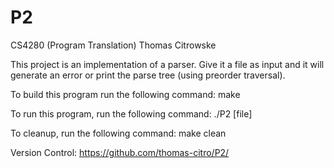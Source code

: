 # P2
CS4280 (Program Translation)
Thomas Citrowske

This project is an implementation of a parser. Give it a file as input and it will generate an error or print the parse tree (using preorder traversal).

To build this program run the following command:
make

To run this program, run the following command:
./P2 [file]

To cleanup, run the following command:
make clean

Version Control:
https://github.com/thomas-citro/P2/

